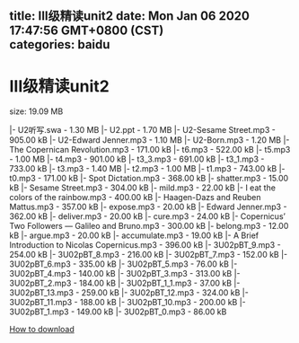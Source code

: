 
title: III级精读unit2
date: Mon Jan 06 2020 17:47:56 GMT+0800 (CST)    
categories: baidu
---

# III级精读unit2
size: 19.09 MB
 
 
|- U2听写.swa - 1.30 MB
|- U2.ppt - 1.70 MB
|- U2-Sesame Street.mp3 - 905.00 kB
|- U2-Edward Jenner.mp3 - 1.10 MB
|- U2-Born.mp3 - 1.20 MB
|- The Copernican Revolution.mp3 - 171.00 kB
|- t6.mp3 - 522.00 kB
|- t5.mp3 - 1.00 MB
|- t4.mp3 - 901.00 kB
|- t3_3.mp3 - 691.00 kB
|- t3_1.mp3 - 733.00 kB
|- t3.mp3 - 1.40 MB
|- t2.mp3 - 1.00 MB
|- t1.mp3 - 743.00 kB
|- t0.mp3 - 171.00 kB
|- Spot Dictation.mp3 - 368.00 kB
|- shatter.mp3 - 15.00 kB
|- Sesame Street.mp3 - 304.00 kB
|- mild.mp3 - 22.00 kB
|- I eat the colors of the rainbow.mp3 - 400.00 kB
|- Haagen-Dazs and Reuben Mattus.mp3 - 357.00 kB
|- expose.mp3 - 20.00 kB
|- Edward Jenner.mp3 - 362.00 kB
|- deliver.mp3 - 20.00 kB
|- cure.mp3 - 24.00 kB
|- Copernicus’ Two Followers — Galileo and Bruno.mp3 - 300.00 kB
|- belong.mp3 - 12.00 kB
|- argue.mp3 - 20.00 kB
|- accumulate.mp3 - 19.00 kB
|- A Brief Introduction to Nicolas Copernicus.mp3 - 396.00 kB
|- 3U02pBT_9.mp3 - 254.00 kB
|- 3U02pBT_8.mp3 - 216.00 kB
|- 3U02pBT_7.mp3 - 152.00 kB
|- 3U02pBT_6.mp3 - 335.00 kB
|- 3U02pBT_5.mp3 - 76.00 kB
|- 3U02pBT_4.mp3 - 140.00 kB
|- 3U02pBT_3.mp3 - 313.00 kB
|- 3U02pBT_2.mp3 - 184.00 kB
|- 3U02pBT_1_1.mp3 - 37.00 kB
|- 3U02pBT_13.mp3 - 259.00 kB
|- 3U02pBT_12.mp3 - 324.00 kB
|- 3U02pBT_11.mp3 - 188.00 kB
|- 3U02pBT_10.mp3 - 200.00 kB
|- 3U02pBT_1.mp3 - 149.00 kB
|- 3U02pBT_0.mp3 - 86.00 kB

[How to download](https://bpcam.bemobtrk.com/go/2ceec3aa-1ca2-46d6-b9ff-aaa5c184517c?jno=809)